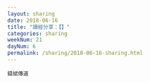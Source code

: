 ```yaml
---
layout: sharing
date: 2018-06-16
title: "讀經分享：【】"
categories: sharing
weekNum: 21
dayNum: 6
permalink: /sharing/2018-06-16-sharing.html
---
```



`錢斌傳道`
